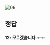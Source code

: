 ![06](https://user-images.githubusercontent.com/69576676/133029089-8e42812d-69e0-4480-8e69-9cc6bac08e40.JPG)

정답
----
#### 12: 모르겠습니다.ㅜㅜ
